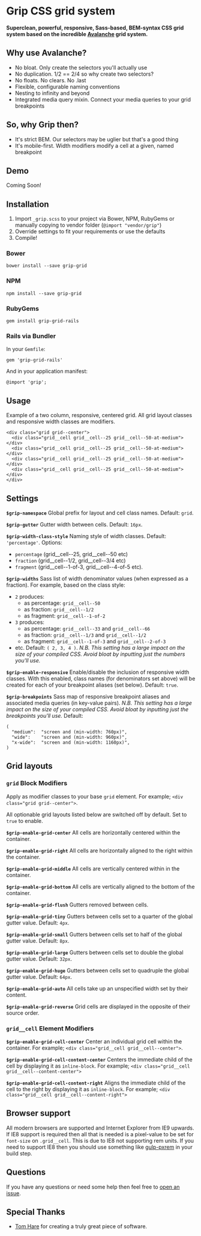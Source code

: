 # Grip CSS grid system

**Superclean, powerful, responsive, Sass-based, BEM-syntax CSS grid system based on the incredible [Avalanche](https://github.com/colourgarden/avalanche) grid system.**


## Why use Avalanche?

- No bloat. Only create the selectors you'll actually use
- No duplication. 1/2 == 2/4 so why create two selectors?
- No floats. No clears. No .last
- Flexible, configurable naming conventions
- Nesting to infinity and beyond
- Integrated media query mixin. Connect your media queries to your grid breakpoints


## So, why Grip then?

- It's strict BEM. Our selectors may be uglier but that's a good thing
- It's mobile-first. Width modifiers modify a cell at a given, named breakpoint


## Demo

Coming Soon!


## Installation

1. Import `_grip.scss` to your project via Bower, NPM, RubyGems or manually copying to vendor folder (`@import "vendor/grip"`)
2. Override settings to fit your requirements or use the defaults
3. Compile!

### Bower

`bower install --save grip-grid`

### NPM

`npm install --save grip-grid`

### RubyGems

`gem install grip-grid-rails`

### Rails via Bundler

In your `Gemfile`:

`gem 'grip-grid-rails'`

And in your application manifest:

`@import 'grip';`


## Usage

Example of a two column, responsive, centered grid. All grid layout classes and responsive width classes are modifiers.

```
<div class="grid grid--center">
  <div class="grid__cell grid__cell--25 grid__cell--50-at-medium"></div>
  <div class="grid__cell grid__cell--25 grid__cell--50-at-medium"></div>
  <div class="grid__cell grid__cell--25 grid__cell--50-at-medium"></div>
  <div class="grid__cell grid__cell--25 grid__cell--50-at-medium"></div>
</div>
```


## Settings

**`$grip-namespace`**
Global prefix for layout and cell class names. Default: `grid`.

**`$grip-gutter`**
Gutter width between cells. Default: `16px`.

**`$grip-width-class-style`**
Naming style of width classes. Default: `'percentage'`. Options:
- `percentage` (grid__cell--25, grid__cell--50 etc)
- `fraction` (grid__cell--1/2, grid__cell--3/4 etc)
- `fragment` (grid__cell--1-of-3, grid__cell--4-of-5 etc).

**`$grip-widths`**
Sass list of width denominator values (when expressed as a fraction). For example, based on the class style:
- `2` produces:
    + as percentage: `grid__cell--50`
    + as fraction: `grid__cell--1/2`
    + as fragment: `grid__cell--1-of-2`
- `3` produces:
    + as percentage: `grid__cell--33` and `grid__cell--66`
    + as fraction:  `grid__cell--1/3` and `grid__cell--1/2`
    + as fragment:  `grid__cell--1-of-3` and `grid__cell--2-of-3`
- etc.
Default: `( 2, 3, 4 )`.
*N.B. This setting has a large impact on the size of your compiled CSS. Avoid bloat by inputting just the numbers you'll use.*

**`$grip-enable-responsive`**
Enable/disable the inclusion of responsive width classes. With this enabled, class names (for denominators set above) will be created for each of your breakpoint aliases (set below). Default: `true`.

**`$grip-breakpoints`**
Sass map of responsive breakpoint aliases and associated media queries (in key-value pairs).
*N.B. This setting has a large impact on the size of your compiled CSS. Avoid bloat by inputting just the breakpoints you'll use.*
Default:
```
(
  "medium":  "screen and (min-width: 760px)",
  "wide":    "screen and (min-width: 960px)",
  "x-wide":  "screen and (min-width: 1160px)",
)
```


## Grid layouts

### `grid` Block Modifiers

Apply as modifier classes to your base `grid` element. For example; `<div class="grid grid--center">`.

All optionable grid layouts listed below are switched off by default. Set to `true` to enable.

**`$grip-enable-grid-center`**
All cells are horizontally centered within the container.

**`$grip-enable-grid-right`**
All cells are horizontally aligned to the right within the container.

**`$grip-enable-grid-middle`**
All cells are vertically centered within in the container.

**`$grip-enable-grid-bottom`**
All cells are vertically aligned to the bottom of the container.

**`$grip-enable-grid-flush`**
Gutters removed between cells.

**`$grip-enable-grid-tiny`**
Gutters between cells set to a quarter of the global gutter value. Default: `4px`.

**`$grip-enable-grid-small`**
Gutters between cells set to half of the global gutter value. Default: `8px`.

**`$grip-enable-grid-large`**
Gutters between cells set to double the global gutter value. Default: `32px`.

**`$grip-enable-grid-huge`**
Gutters between cells set to quadruple the global gutter value. Default: `64px`.

**`$grip-enable-grid-auto`**
All cells take up an unspecified width set by their content.

**`$grip-enable-grid-reverse`**
Grid cells are displayed in the opposite of their source order.

### `grid__cell` Element Modifiers

**`$grip-enable-grid-cell-center`**
Center an individual grid cell within the container. For example; `<div class="grid__cell grid__cell--center">`.

**`$grip-enable-grid-cell-content-center`**
Centers the immediate child of the cell by displaying it as `inline-block`. For example; `<div class="grid__cell grid__cell--content-center">`

**`$grip-enable-grid-cell-content-right`**
Aligns the immediate child of the cell to the right by displaying it as `inline-block`. For example; `<div class="grid__cell grid__cell--content-right">`


## Browser support

All modern browsers are supported and Internet Explorer from IE9 upwards. If IE8 support is required then all that is needed is a pixel-value to be set for `font-size` on `.grid__cell`. This is due to IE8 not supporting rem units. If you need to support IE8 then you should use something like [gulp-pxrem](https://github.com/nnn-li/gulp-pxrem) in your build step.


## Questions

If you have any questions or need some help then feel free to [open an issue](https://github.com/meowsus/grip/issues/new).


## Special Thanks

- [Tom Hare](https://github.com/colourgarden) for creating a truly great piece of software.
